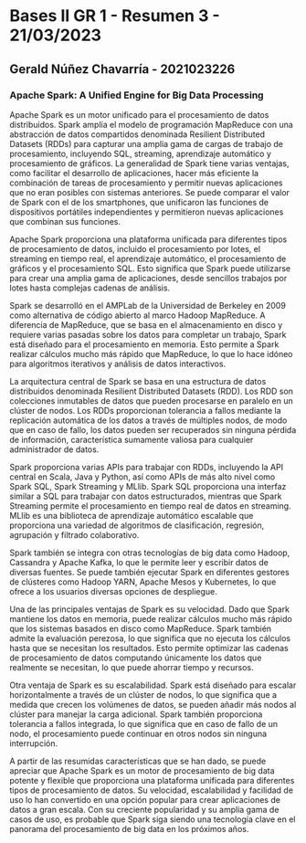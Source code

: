 # Bases II GR 1 - Resumen 3 - 21/03/2023

## Gerald Núñez Chavarría - 2021023226

###  Apache Spark: A Unified  Engine for  Big Data  Processing   

Apache Spark es un motor unificado para el procesamiento de datos distribuidos. Spark amplía el modelo de programación MapReduce con una abstracción de datos compartidos denominada Resilient Distributed Datasets (RDDs) para capturar una amplia gama de cargas de trabajo de procesamiento, incluyendo SQL, streaming, aprendizaje automático y procesamiento de gráficos. La generalidad de Spark tiene varias ventajas, como facilitar el desarrollo de aplicaciones, hacer más eficiente la combinación de tareas de procesamiento y permitir nuevas aplicaciones que no eran posibles con sistemas anteriores. Se puede comparar el valor de Spark con el de los smartphones, que unificaron las funciones de dispositivos portátiles independientes y permitieron nuevas aplicaciones que combinan sus funciones.

Apache Spark proporciona una plataforma unificada para diferentes tipos de procesamiento de datos, incluido el procesamiento por lotes, el streaming en tiempo real, el aprendizaje automático, el procesamiento de gráficos y el procesamiento SQL. Esto significa que Spark puede utilizarse para crear una amplia gama de aplicaciones, desde sencillos trabajos por lotes hasta complejas cadenas de análisis. 

Spark se desarrolló en el AMPLab de la Universidad de Berkeley en 2009 como alternativa de código abierto al marco Hadoop MapReduce. A diferencia de MapReduce, que se basa en el almacenamiento en disco y requiere varias pasadas sobre los datos para completar un trabajo, Spark está diseñado para el procesamiento en memoria. Esto permite a Spark realizar cálculos mucho más rápido que MapReduce, lo que lo hace idóneo para algoritmos iterativos y análisis de datos interactivos.

La arquitectura central de Spark se basa en una estructura de datos distribuidos denominada Resilient Distributed Datasets (RDD). Los RDD son colecciones inmutables de datos que pueden procesarse en paralelo en un clúster de nodos. Los RDDs proporcionan tolerancia a fallos mediante la replicación automática de los datos a través de múltiples nodos, de modo que en caso de fallo, los datos pueden ser recuperados sin ninguna pérdida de información, característica sumamente valiosa para cualquier administrador de datos. 

Spark proporciona varias APIs para trabajar con RDDs, incluyendo la API central en Scala, Java y Python, así como APIs de más alto nivel como Spark SQL, Spark Streaming y MLlib. Spark SQL proporciona una interfaz similar a SQL para trabajar con datos estructurados, mientras que Spark Streaming permite el procesamiento en tiempo real de datos en streaming. MLlib es una biblioteca de aprendizaje automático escalable que proporciona una variedad de algoritmos de clasificación, regresión, agrupación y filtrado colaborativo.

Spark también se integra con otras tecnologías de big data como Hadoop, Cassandra y Apache Kafka, lo que le permite leer y escribir datos de diversas fuentes. Se puede también ejecutar Spark en diferentes gestores de clústeres como Hadoop YARN, Apache Mesos y Kubernetes, lo que ofrece a los usuarios diversas opciones de despliegue.

Una de las principales ventajas de Spark es su velocidad. Dado que Spark mantiene los datos en memoria, puede realizar cálculos mucho más rápido que los sistemas basados en disco como MapReduce. Spark también admite la evaluación perezosa, lo que significa que no ejecuta los cálculos hasta que se necesitan los resultados. Esto permite optimizar las cadenas de procesamiento de datos computando únicamente los datos que realmente se necesitan, lo que puede ahorrar tiempo y recursos.

Otra ventaja de Spark es su escalabilidad. Spark está diseñado para escalar horizontalmente a través de un clúster de nodos, lo que significa que a medida que crecen los volúmenes de datos, se pueden añadir más nodos al clúster para manejar la carga adicional. Spark también proporciona tolerancia a fallos integrada, lo que significa que en caso de fallo de un nodo, el procesamiento puede continuar en otros nodos sin ninguna interrupción.

A partir de las resumidas características que se han dado, se puede apreciar que Apache Spark es un motor de procesamiento de big data potente y flexible que proporciona una plataforma unificada para diferentes tipos de procesamiento de datos. Su velocidad, escalabilidad y facilidad de uso lo han convertido en una opción popular para crear aplicaciones de datos a gran escala. Con su creciente popularidad y su amplia gama de casos de uso, es probable que Spark siga siendo una tecnología clave en el panorama del procesamiento de big data en los próximos años.

